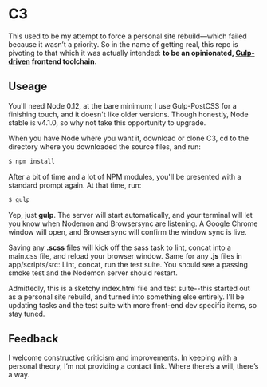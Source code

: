 # C3
This used to be my attempt to force a personal site rebuild&mdash;which failed because it wasn&rsquo;t a priority. So in the name of getting real, this repo is pivoting to that which it was actually intended: **to be an opinionated, [Gulp-driven](http://gulpjs.com) frontend toolchain.**

## Useage
You'll need Node 0.12, at the bare minimum; I use Gulp-PostCSS for a finishing touch, and it doesn't like older versions. Though honestly, Node stable is v4.1.0, so why not take this opportunity to upgrade.

When you have Node where you want it, download or clone C3, cd to the directory where you downloaded the source files, and run:

```javascript
$ npm install
```

After a bit of time and a lot of NPM modules, you'll be presented with a standard prompt again. At that time, run:

```javascript
$ gulp
```

Yep, just **gulp**. The server will start automatically, and your terminal will let you know when Nodemon and Browsersync are listening. A Google Chrome window will open, and Browsersync will confirm the window sync is live.

Saving any **.scss** files will kick off the sass task to lint, concat into a main.css file, and reload your browser window. Same for any **.js** files in app/scripts/src: Lint, concat, run the test suite. You should see a passing smoke test and the Nodemon server should restart.

Admittedly, this is a sketchy index.html file and test suite--this started out as a personal site rebuild, and turned into something else entirely. I'll be updating tasks and the test suite with more front-end dev specific items, so stay tuned.

## Feedback
I welcome constructive criticism and improvements. In keeping with a personal theory, I&rsquo;m not providing a contact link. Where there&rsquo;s a will, there&rsquo;s a way. 

